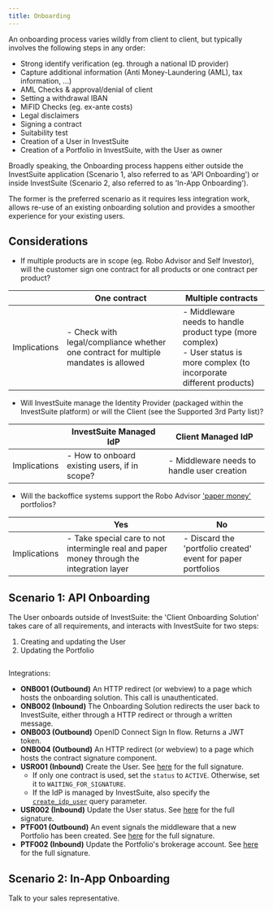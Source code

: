 ```yaml
---
title: Onboarding
---
```


An onboarding process varies wildly from client to client, but typically involves the following steps in any order:

* Strong identify verification (eg. through a national ID provider)
* Capture additional information (Anti Money-Laundering (AML), tax information, ...)
* AML Checks & approval/denial of client
* Setting a withdrawal IBAN
* MiFID Checks (eg. ex-ante costs)
* Legal disclaimers
* Signing a contract
* Suitability test
* Creation of a User in InvestSuite
* Creation of a Portfolio in InvestSuite, with the User as owner

Broadly speaking, the Onboarding process happens either outside the InvestSuite application (Scenario 1, also referred to as 'API Onboarding') or inside InvestSuite (Scenario 2, also referred to as 'In-App Onboarding').

The former is the preferred scenario as it requires less integration work, allows re-use of an existing onboarding solution and provides a smoother experience for your existing users.

## Considerations

- If multiple products are in scope (eg. Robo Advisor and Self Investor), will the customer sign one contract for all products or one contract per product?

|  | One contract | Multiple contracts |
|---|---|---|
| Implications | - Check with legal/compliance whether one contract for multiple mandates is allowed | - Middleware needs to handle product type (more complex) <br> - User status is more complex (to incorporate different products) |

- Will InvestSuite manage the Identity Provider (packaged within the InvestSuite platform) or will the Client (see the Supported 3rd Party list)? <!-- TODO Add Link -->

|  | InvestSuite Managed IdP | Client Managed IdP |
|---|---|---|
| Implications | - How to onboard existing users, if in scope? | - Middleware needs to handle user creation  |

- Will the backoffice systems support the Robo Advisor ['paper money'](../concepts/glossary.md#money) portfolios?

|  | Yes | No |
|---|---|---|
| Implications | - Take special care to not intermingle real and paper money through the integration layer | - Discard the 'portfolio created' event for paper portfolios |

## Scenario 1: API Onboarding

The User onboards outside of InvestSuite: the 'Client Onboarding Solution' takes care of all requirements, and interacts with InvestSuite for two steps:

1. Creating and updating the User
2. Updating the Portfolio

```plantuml source="docs/scenarios/onboarding.puml"
```

Integrations:

- **ONB001 (Outbound)** An HTTP redirect (or webview) to a page which hosts the onboarding solution. This call is unauthenticated.
- **ONB002 (Inbound)** The Onboarding Solution redirects the user back to InvestSuite, either through a HTTP redirect or through a written message.
- **ONB003 (Outbound)** OpenID Connect Sign In flow. Returns a JWT token.
- **ONB004 (Outbound)** An HTTP redirect (or webview) to a page which hosts the contract signature component.
- **USR001 (Inbound)** Create the User. See [here](../concepts/users.md#create-a-user) for the full signature. 
    - If only one contract is used, set the `status` to `ACTIVE`. Otherwise, set it to `WAITING_FOR_SIGNATURE`. 
    - If the IdP is managed by InvestSuite, also specify the [`create_idp_user`](../concepts/users.md#create-a-login) query parameter.
- **USR002 (Inbound)** Update the User status. See [here](../concepts/users.md#update-the-status) for the full signature.
- **PTF001 (Outbound)** An event signals the middleware that a new Portfolio has been created. See [here](../concepts/events.md#creation) for the full signature.
- **PTF002 (Inbound)** Update the Portfolio's brokerage account. See [here](../concepts/portfolios.md#update-the-brokerage-account) for the full signature.

## Scenario 2: In-App Onboarding

Talk to your sales representative.